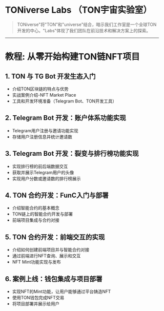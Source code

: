 # TONiverse Labs （TON宇宙实验室）
> TONiverse"将"TON"和"universe"结合，暗示我们工作室是一个全球TON开发的中心。"Labs"体现了我们团队在前沿技术和解决方案上的探索。

---
# 教程: 从零开始构建TON链NFT项目

## 1. TON 与 TG Bot 开发生态入门
- 介绍TON区块链的特点与优势
- 实战案例介绍-NFT Market Place
- 工具和开发环境准备（Telegram Bot、TON开发工具）

## 2. Telegram Bot 开发：账户体系功能实现
- Telegram用户注册与邀请功能实现
- 存储用户注册信息并统计邀请数

## 3. Telegram Bot 开发：裂变与排行榜功能实现
- 实现排行榜的前后端数据交互
- 获取并展示Telegram用户的头像
- 实现用户分数或邀请数的排行榜展示

## 4. TON 合约开发：FunC入门与部署
- 介绍智能合约的基本概念
- TON链上的智能合约开发与部署
- 前端项目集成与合约对接

## 5. TON 合约开发：前端交互的实现
- 介绍如何创建前端项目并与智能合约对接
- 通过前端进行NFT查询、展示和交互
- NFT Mint功能实现与发布

## 6. 案例上线：钱包集成与项目部署
- 实现NFT的Mint功能，让用户能够通过平台铸造NFT
- 使用TON钱包完成NFT交易
- 将项目部署并展示给用户
